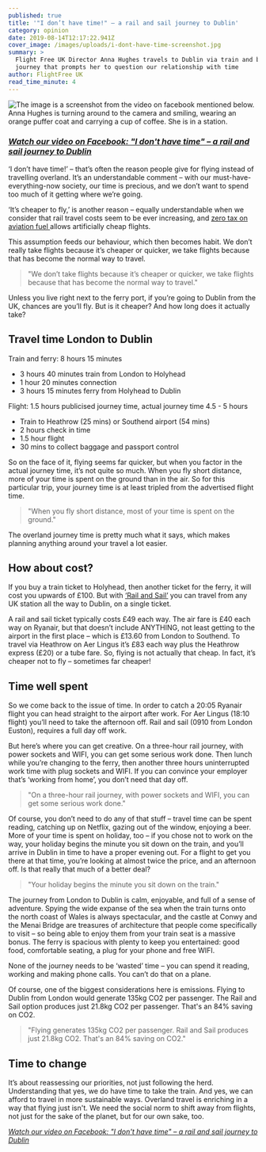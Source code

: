 ```yaml
---
published: true
title: '"I don’t have time!" – a rail and sail journey to Dublin'
category: opinion
date: 2019-08-14T12:17:22.941Z
cover_image: /images/uploads/i-dont-have-time-screenshot.jpg
summary: >
  Flight Free UK Director Anna Hughes travels to Dublin via train and boat, a
  journey that prompts her to question our relationship with time
author: FlightFree UK
read_time_minute: 4
---
```

![The image is a screenshot from the video on facebook mentioned below. Anna Hughes is turning around to the camera and smiling, wearing an orange puffer coat and carrying a cup of coffee. She is in a station. ](/images/uploads/i-dont-have-time-screenshot.jpg)

### *[Watch our video on Facebook: "I don't have time" – a rail and sail journey to Dublin](https://www.facebook.com/watch/?v=342678609928783)*

‘I don’t have time!’ – that’s often the reason people give for flying instead of travelling overland. It’s an understandable comment – with our must-have-everything-now society, our time is precious, and we don’t want to spend too much of it getting where we’re going. 

‘It’s cheaper to fly,’ is another reason – equally understandable when we consider that rail travel costs seem to be ever increasing, and [zero tax on aviation fuel ](https://eci.ec.europa.eu/008/public/#/initiative)allows artificially cheap flights.

This assumption feeds our behaviour, which then becomes habit. We don’t really take flights because it’s cheaper or quicker, we take flights because that has become the normal way to travel.

> "We don’t take flights because it’s cheaper or quicker, we take flights because that has become the normal way to travel."

 Unless you live right next to the ferry port, if you’re going to Dublin from the UK, chances are you’ll fly. But is it cheaper? And how long does it actually take?

## Travel time London to Dublin

Train and ferry:  8 hours 15 minutes

* 3 hours 40 minutes train from London to Holyhead
* 1 hour 20 minutes connection
* 3 hours 15 minutes ferry from Holyhead to Dublin

Flight: 1.5 hours publicised journey time, actual journey time 4.5 - 5 hours

* Train to Heathrow (25 mins) or Southend airport (54 mins)
* 2 hours check in time
* 1.5 hour flight
* 30 mins to collect baggage and passport control

So on the face of it, flying seems far quicker, but when you factor in the actual journey time, it’s not quite so much. When you fly short distance, more of your time is spent on the ground than in the air. So for this particular trip, your journey time is at least tripled from the advertised flight time.

> "When you fly short distance, most of your time is spent on the ground."

The overland journey time is pretty much what it says, which makes planning anything around your travel a lot easier.

## How about cost?

If you buy a train ticket to Holyhead, then another ticket for the ferry, it will cost you upwards of £100. But with [‘Rail and Sail’](https://www.irishferries.com/uk-en/special-offers-from-britain-to-ireland/rail-sail/) you can travel from any UK station all the way to Dublin, on a single ticket.

A rail and sail ticket typically costs £49 each way. The air fare is £40 each way on Ryanair, but that doesn’t include ANYTHING, not least getting to the airport in the first place – which is £13.60 from London to Southend. To travel via Heathrow on Aer Lingus it’s £83 each way plus the Heathrow express (£20)  or a tube fare. So, flying is not actually that cheap. In fact, it’s cheaper not to fly – sometimes far cheaper!

## Time well spent

So we come back to the issue of time. In order to catch a 20:05 Ryanair flight you can head straight to the airport after work. For Aer Lingus (18:10 flight) you’ll need to take the afternoon off. Rail and sail (0910 from London Euston), requires a full day off work. 

But here’s where you can get creative. On a three-hour rail journey, with power sockets and WIFI, you can get some serious work done. Then lunch while you’re changing to the ferry, then another three hours uninterrupted work time with plug sockets and WIFI. If you can convince your employer that’s ‘working from home’, you don’t need that day off. 

> "On a three-hour rail journey, with power sockets and WIFI, you can get some serious work done."

Of course, you don’t need to do any of that stuff – travel time can be spent reading, catching up on Netflix, gazing out of the window, enjoying a beer. More of your time is spent on holiday, too – if you chose not to work on the way, your holiday begins the minute you sit down on the train, and you’ll arrive in Dublin in time to have a proper evening out. For a flight to get you there at that time, you’re looking at almost twice the price, and an afternoon off. Is that really that much of a better deal?

> "Your holiday begins the minute you sit down on the train."

The journey from London to Dublin is calm, enjoyable, and full of a sense of adventure. Spying the wide expanse of the sea when the train turns onto the north coast of Wales is always spectacular, and the castle at Conwy and the Menai Bridge are treasures of architecture that people come specifically to visit – so being able to enjoy them from your train seat is a massive bonus. The ferry is spacious with plenty to keep you entertained: good food, comfortable seating, a plug for your phone and free WIFI. 

None of the journey needs to be ‘wasted’ time – you can spend it reading, working and making phone calls. You can’t do that on a plane.

Of course, one of the biggest considerations here is emissions. Flying to Dublin from London would generate 135kg CO2 per passenger. The Rail and Sail option produces just 21.8kg CO2 per passenger. That's an 84% saving on CO2.

> "Flying generates 135kg CO2 per passenger. Rail and Sail produces just 21.8kg CO2. That's an 84% saving on CO2."

## Time to change

It’s about reassessing our priorities, not just following the herd. Understanding that yes, we do have time to take the train. And yes, we can afford to travel in more sustainable ways. Overland travel is enriching in a way that flying just isn't. We need the social norm to shift away from flights, not just for the sake of the planet, but for our own sake, too. 

*[Watch our video on Facebook: "I don't have time" – a rail and sail journey to Dublin](https://www.facebook.com/watch/?v=342678609928783)*